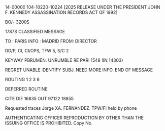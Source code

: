 14-00000
104-10220-10224 [2025 RELEASE UNDER THE PRESIDENT JOHN F. KENNEDY ASSASSINATION RECORDS ACT OF 1992]

BO/- 3200S

1787S CLASSIFIED MESSAGE

TO : PARIS
INFO : MADRID
FROM: DIRECTOR

DD/P, CI, CI/OPS, TFW 5, S/C 2

KEYWAY PBRUMEN. UNRUMBLE
RE PARI 1548 (IN 14303)

REGRET UNABLE IDENTIFY SUBJ. NEED MORE INFO.
END OF MESSAGE

ROUTING
1
2
3
6

DEFERRED
ROUTINE

CITE DIE 16835
OUT 97122 18855

Requested traces Jorge XA. FERNANDEZ.
TPW/FI held by phone

AUTHENTICATING OFFICER
REPRODUCTION BY OTHER THAN THE ISSUING OFFICE IS PROHIBITED. Copy No.
